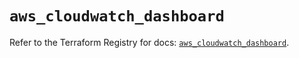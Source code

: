 # `aws_cloudwatch_dashboard`

Refer to the Terraform Registry for docs: [`aws_cloudwatch_dashboard`](https://registry.terraform.io/providers/hashicorp/aws/5.46.0/docs/resources/cloudwatch_dashboard).
